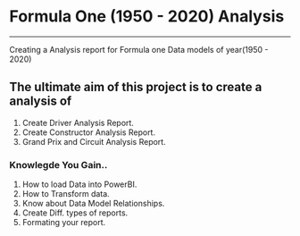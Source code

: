 # Formula One (1950 - 2020) Analysis

**************************************

Creating a Analysis report for Formula one Data models of year(1950 - 2020)

## The ultimate aim of this project is to create a analysis of

1. Create Driver Analysis Report.
2. Create Constructor Analysis Report.
3. Grand Prix and Circuit Analysis Report.

### Knowlegde You Gain..

1. How to load Data into PowerBI.
2. How to Transform data.
3. Know about Data Model Relationships.
4. Create Diff. types of reports.
5. Formating your report.



